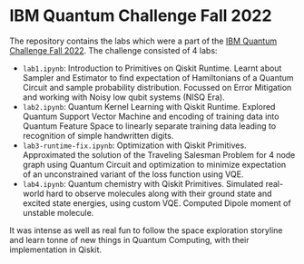 # IBM Quantum Challenge Fall 2022
The repository contains the labs which were a part of the [IBM Quantum Challenge Fall 2022](https://challenges.quantum-computing.ibm.com/fall-2022). The challenge consisted of 4 labs:
- `lab1.ipynb`: Introduction to Primitives on Qiskit Runtime. Learnt about Sampler and Estimator to find expectation of Hamiltonians of a Quantum Circuit and sample probability distribution. Focussed on Error Mitigation and working with Noisy low qubit systems (NISQ Era). 
- `lab2.ipynb`: Quantum Kernel Learning with Qiskit Runtime. Explored Quantum Support Vector Machine and encoding of training data into Quantum Feature Space to linearly separate training data leading to recognition of simple handwritten digits. 
- `lab3-runtime-fix.ipynb`: Optimization with Qiskit Primitives. Approximated the solution of the Traveling Salesman Problem for 4 node graph using Quantum Circuit and optimization to minimize expectation of an unconstrained variant of the loss function using VQE.
- `lab4.ipynb`: Quantum chemistry with Qiskit Primitives. Simulated real-world hard to observe molecules along with their ground state and excited state energies, using custom VQE. Computed Dipole moment of unstable molecule.

It was intense as well as real fun to follow the space exploration storyline and learn tonne of new things in Quantum Computing, with their implementation in Qiskit. 
